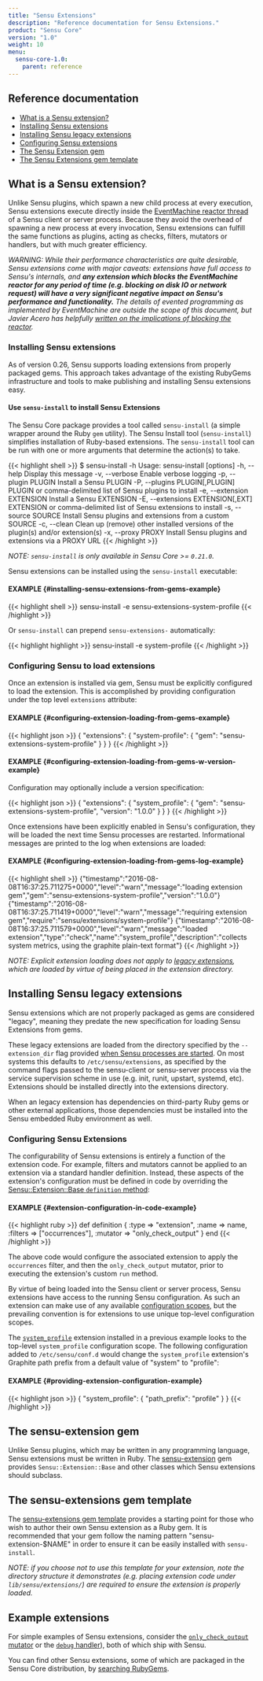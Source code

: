 ```yaml
---
title: "Sensu Extensions"
description: "Reference documentation for Sensu Extensions."
product: "Sensu Core"
version: "1.0"
weight: 10
menu:
  sensu-core-1.0:
    parent: reference
---
```


## Reference documentation

- [What is a Sensu extension?](#what-is-a-sensu-extension)
- [Installing Sensu extensions](#installing-sensu-extensions)
- [Installing Sensu legacy extensions](#installing-sensu-legacy-extensions)
- [Configuring Sensu extensions](#configuring-sensu-extensions)
- [The Sensu Extension gem](#the-sensu-extension-gem)
- [The Sensu Extensions gem template](#the-sensu-extensions-gem-template)

## What is a Sensu extension?

Unlike Sensu plugins, which spawn a new child process at every execution, Sensu
extensions execute directly inside the [EventMachine reactor thread][1] of a
Sensu client or server process. Because they avoid the overhead of spawning a
new process at every invocation, Sensu extensions can fulfill the same functions
as plugins, acting as checks, filters, mutators or handlers, but with much
greater efficiency.

_WARNING: While their performance characteristics are quite desirable, Sensu
extensions come with major caveats: extensions have full access to Sensu's
internals, and **any extension which blocks the EventMachine reactor for any
period of time (e.g. blocking on disk IO or network request) will have a very
significant negative impact on Sensu's performance and functionality.** The
details of evented programming as implemented by EventMachine are outside the
scope of this document, but Javier Acero has helpfully [written on the
implications of blocking the reactor][2]._

### Installing Sensu extensions

As of version 0.26, Sensu supports loading extensions from properly packaged
gems. This approach takes advantage of the existing RubyGems infrastructure and
tools to make publishing and installing Sensu extensions easy.

#### Use `sensu-install` to install Sensu Extensions

The Sensu Core package provides a tool called `sensu-install` (a simple wrapper
around the Ruby `gem` utility). The Sensu Install tool (`sensu-install`)
simplifies installation of Ruby-based extensions. The `sensu-install` tool can be
run with one or more arguments that determine the action(s) to take.

{{< highlight shell >}}
$ sensu-install -h
Usage: sensu-install [options]
    -h, --help                       Display this message
    -v, --verbose                    Enable verbose logging
    -p, --plugin PLUGIN              Install a Sensu PLUGIN
    -P, --plugins PLUGIN[,PLUGIN]    PLUGIN or comma-delimited list of Sensu plugins to install
    -e, --extension EXTENSION        Install a Sensu EXTENSION
    -E, --extensions EXTENSION[,EXT] EXTENSION or comma-delimited list of Sensu extensions to install
    -s, --source SOURCE              Install Sensu plugins and extensions from a custom SOURCE
    -c, --clean                      Clean up (remove) other installed versions of the plugin(s) and/or extension(s)
    -x, --proxy PROXY                Install Sensu plugins and extensions via a PROXY URL
{{< /highlight >}}

_NOTE: `sensu-install` is only available in Sensu Core >= `0.21.0`._

Sensu extensions can be installed using the `sensu-install` executable:

#### EXAMPLE {#installing-sensu-extensions-from-gems-example}

{{< highlight shell >}}
sensu-install -e sensu-extensions-system-profile
{{< /highlight >}}

Or `sensu-install` can prepend `sensu-extensions-` automatically:

{{< highlight highlight >}}
sensu-install -e system-profile
{{< /highlight >}}

### Configuring Sensu to load extensions

Once an extension is installed via gem, Sensu must be explicitly configured to
load the extension. This is accomplished by providing
configuration under the top level `extensions` attribute:

#### EXAMPLE {#configuring-extension-loading-from-gems-example}

{{< highlight json >}}
{
  "extensions": {
    "system-profile": {
      "gem": "sensu-extensions-system-profile"
    }
  }
}
{{< /highlight >}}

#### EXAMPLE {#configuring-extension-loading-from-gems-w-version-example}

Configuration may optionally include a version specification:

{{< highlight json >}}
{
  "extensions": {
    "system_profile": {
      "gem": "sensu-extensions-system-profile",
      "version": "1.0.0"
    }
  }
}
{{< /highlight >}}

Once extensions have been explicitly enabled in Sensu's configuration, they will
be loaded the next time Sensu processes are restarted. Informational messages
are printed to the log when extensions are loaded:

#### EXAMPLE {#configuring-extension-loading-from-gems-log-example}

{{< highlight shell >}}
{"timestamp":"2016-08-08T16:37:25.711275+0000","level":"warn","message":"loading
extension gem","gem":"sensu-extensions-system-profile","version":"1.0.0"}
{"timestamp":"2016-08-08T16:37:25.711419+0000","level":"warn","message":"requiring
extension gem","require":"sensu/extensions/system-profile"}
{"timestamp":"2016-08-08T16:37:25.711579+0000","level":"warn","message":"loaded
extension","type":"check","name":"system_profile","description":"collects system
metrics, using the graphite plain-text format"}
{{< /highlight >}}


_NOTE: Explicit extension loading does not apply to [legacy
extensions](#installing-sensu-legacy-extensions), which are loaded by virtue of
being placed in the extension directory._

## Installing Sensu legacy extensions

Sensu extensions which are not properly packaged as gems are considered
"legacy", meaning they predate the new specification for loading Sensu
Extensions from gems.

These legacy extensions are loaded from the directory specified by the
`--extension_dir` flag provided [when Sensu processes are started][8].  On most
systems this defaults to `/etc/sensu/extensions`, as specified by the command
flags passed to the sensu-client or sensu-server process via the service
supervision scheme in use (e.g. init, runit, upstart, systemd, etc).
Extensions should be installed directly into the extensions directory.

When an legacy extension has dependencies on third-party Ruby gems or other external
applications, those dependencies must be installed into the Sensu embedded Ruby
environment as well.

### Configuring Sensu Extensions

The configurability of Sensu extensions is entirely a function of the extension code.
For example, filters and mutators cannot be applied to an extension via a standard
handler definition. Instead, these aspects of the extension's configuration must be
defined in code by overriding the [Sensu::Extension::Base `definition` method][10]:

#### EXAMPLE {#extension-configuration-in-code-example}

{{< highlight ruby >}}
def definition
  {
    :type => "extension",
    :name => name,
    :filters => ["occurrences"],
    :mutator => "only_check_output"
  }
end
{{< /highlight >}}

The above code would configure the associated extension to apply the
`occurrences` filter, and then the `only_check_output` mutator, prior to
executing the extension's custom `run` method.

By virtue of being loaded into the Sensu client or server process, Sensu
extensions have access to the running Sensu configuration. As such an extension
can make use of any available [configuration scopes][9], but the prevailing
convention is for extensions to use unique top-level configuration scopes.

The [`system_profile`][4] extension installed in a previous example looks to the
top-level `system_profile` configuration scope. The following configuration
added to `/etc/sensu/conf.d` would change the `system_profile` extension's
Graphite path prefix from a default value of "system" to "profile":

#### EXAMPLE {#providing-extension-configuration-example}

{{< highlight json >}}
{
  "system_profile": {
    "path_prefix": "profile"
  }
}
{{< /highlight >}}

## The sensu-extension gem

Unlike Sensu plugins, which may be written in any programming language, Sensu
extensions must be written in Ruby. The [sensu-extension][5] gem provides
`Sensu::Extension::Base` and other classes which Sensu extensions should
subclass.

## The sensu-extensions gem template

The [sensu-extensions gem template][12] provides a starting point for those who wish
to author their own Sensu extension as a Ruby gem. It is recommended that your
gem follow the naming pattern "sensu-extension-$NAME" in order to ensure it can
be easily installed with `sensu-install`.

_NOTE: if you choose not to use this template for your extension, note the
directory structure it demonstrates  (e.g. placing extension code under
`lib/sensu/extensions/`) are required to ensure the extension is properly loaded._

## Example extensions

For simple examples of Sensu extensions, consider the [`only_check_output`
mutator][6] or the [`debug` handler][7]), both of which ship with Sensu.

You can find other Sensu extensions, some of which are packaged in the Sensu
Core distribution, by [searching RubyGems][11].

[1]: https://github.com/eventmachine/eventmachine/wiki/General-Introduction
[2]: http://javieracero.com/blog/starting-with-eventmachine-iv
[4]: https://rubygems.org/gems/sensu-extensions-system-profile
[5]: https://github.com/sensu/sensu-extension
[6]: https://github.com/sensu-extensions/sensu-extensions-only-check-output/blob/master/lib/sensu/extensions/only-check-output.rb
[7]: https://github.com/sensu-extensions/sensu-extensions-debug/blob/master/lib/sensu/extensions/debug.rb
[8]: configuration.html#sensu-service-init-configuration
[9]: configuration.html#configuration-scopes
[10]: https://github.com/sensu/sensu-extension/blob/v1.5.0/lib/sensu/extension.rb#L42-L50
[11]: https://rubygems.org/search?utf8=%E2%9C%93&query=sensu-extensions-
[12]: https://github.com/sensu-extensions/template
